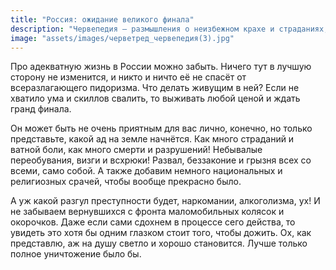 ```yaml
---
title: "Россия: ожидание великого финала"
description: "Червепедия — размышления о неизбежном крахе и страданиях, которые ждут Россию"
image: "assets/images/черветред_червепедия(3).jpg"
---
```


<p>Про адекватную жизнь в России можно забыть. Ничего тут в лучшую сторону не изменится, и никто и ничто её не спасёт от всеразлагающего пидоризма. Что делать живущим в ней? Если не хватило ума и скиллов свалить, то выживать любой ценой и ждать гранд финала.</p>

<p>Он может быть не очень приятным для вас лично, конечно, но только представьте, какой ад на земле начнётся. Как много страданий и ватной боли, как много смерти и разрушений! Небывалые переобувания, визги и всхрюки! Развал, беззаконие и грызня всех со всеми, само собой. А также добавим немного национальных и религиозных срачей, чтобы вообще прекрасно было.</p>

<p>А уж какой разгул преступности будет, наркомании, алкоголизма, ух! И не забываем вернувшихся с фронта маломобильных колясок и окорочков. Даже если сами сдохнем в процессе сего действа, то увидеть это хотя бы одним глазком стоит того, чтобы дожить. Ох, как представлю, аж на душу светло и хорошо становится. Лучше только полное уничтожение было бы.</p>